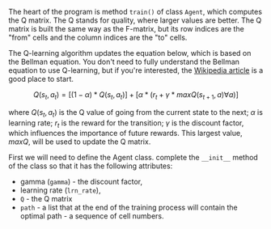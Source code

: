 The heart of the program is method `train()` of class `Agent`, which computes the Q matrix.
The Q stands for quality, where larger values are better. The Q matrix is built the same way as the F-matrix,
but its row indices are the "from" cells and the column indices are the "to" cells.

The Q-learning algorithm updates the equation below, which is based on the Bellman equation.
You don't need to fully understand the Bellman equation to use Q-learning, but if you're interested,
the [Wikipedia article](https://en.wikipedia.org/wiki/Bellman_equation) is a good place to start.

$$Q(s_t,a_t)=[(1 - \alpha)*Q(s_t,a_t)]+[\alpha * (r_t + \gamma * maxQ(s_{t+1},a) \forall a)]$$

where $Q(s_t,a_t)$ is the Q value of going from the current state to the next; 
$\alpha$ is learning rate; $r_t$ is the reward for the transition; $\gamma$ is the discount factor, which influences the importance of future rewards.
This largest value, $maxQ$, will be used to update the Q matrix. 


First we will need to define the Agent class. complete the `__init__` method of the class
so that it has the following attributes:
- gamma (`gamma`) - the discount factor,
- learning rate (`lrn_rate`),
- `Q` - the Q matrix
- `path` - a list that at the end of the training process will contain the optimal path - a sequence of cell numbers.
